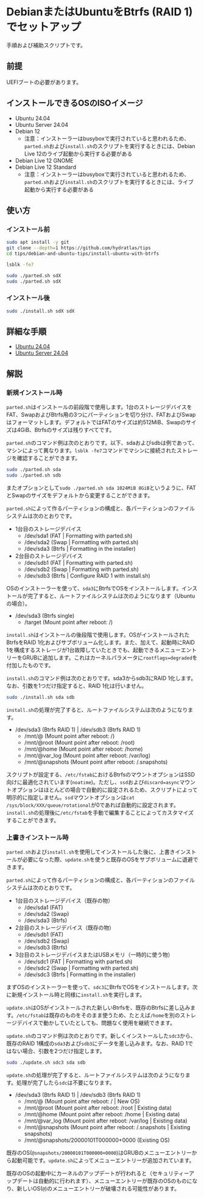 # DebianまたはUbuntuをBtrfs (RAID 1)でセットアップ
手順および補助スクリプトです。

## 前提
UEFIブートの必要があります。

## インストールできるOSのISOイメージ
- Ubuntu 24.04
- Ubuntu Server 24.04
- Debian 12
  - 注意：インストーラーはbusyboxで実行されていると思われるため、`parted.sh`および`install.sh`のスクリプトを実行するときには、Debian Live 12のライブ起動から実行する必要がある
- Debian Live 12 GNOME
- Debian Live 12 Standard
  - 注意：インストーラーはbusyboxで実行されていると思われるため、`parted.sh`および`install.sh`のスクリプトを実行するときには、ライブ起動から実行する必要がある

## 使い方
### インストール前
```sh
sudo apt install -y git
git clone --depth=1 https://github.com/hydratlas/tips
cd tips/debian-and-ubuntu-tips/install-ubuntu-with-btrfs

lsblk -fe7

sudo ./parted.sh sdX
sudo ./parted.sh sdX
```

### インストール後
```sh
sudo ./install.sh sdX sdX
```

## 詳細な手順
- [Ubuntu 24.04](desktop.md)
- [Ubuntu Server 24.04](server.md)

## 解説
### 新規インストール時
`parted.sh`はインストールの前段階で使用します。1台のストレージデバイスをFAT、SwapおよびBtrfs用の3つにパーティションを切り分け、FATおよびSwapはフォーマットします。デフォルトではFATのサイズは約512MiB、Swapのサイズは4GiB、Btrfsのサイズは残りすべてです。

`parted.sh`のコマンド例は次のとおりです。以下、sdaおよびsdbは例であって、マシンによって異なります。`lsblk -fe7`コマンドでマシンに接続されたストレージを確認することができます。
```sh
sudo ./parted.sh sda
sudo ./parted.sh sdb
```
またオプションとして`sudo ./parted.sh sda 1024MiB 8GiB`というように、FATとSwapのサイズをデフォルトから変更することができます。

`parted.sh`によって作るパーティションの構成と、各パーティションのファイルシステムは次のとおりです。
- 1台目のストレージデバイス
  - /dev/sda1 (FAT | Formatting with parted.sh)
  - /dev/sda2 (Swap | Formatting with parted.sh)
  - /dev/sda3 (Btrfs | Formatting in the installer)
- 2台目のストレージデバイス
  - /dev/sdb1 (FAT | Formatting with parted.sh)
  - /dev/sdb2 (Swap | Formatting with parted.sh)
  - /dev/sdb3 (Btrfs | Configure RAID 1 with install.sh)

OSのインストーラーを使って、`sda3`にBtrfsでOSをインストールします。インストールが完了すると、ルートファイルシステムは次のようになります（Ubuntuの場合）。
- /dev/sda3 (Btrfs single)
  - /target (Mount point after reboot: /)

`install.sh`はインストールの後段階で使用します。OSがインストールされたBtrfsをRAID 1化およびサブボリューム化します。また、加えて、起動時にRAID 1を構成するストレージが1台故障していたときでも、起動できるメニューエントリーをGRUBに追加します。これはカーネルパラメータに`rootflags=degraded`を付加したものです。

`install.sh`のコマンド例は次のとおりです。sda3からsdb3にRAID 1化します。なお、引数を1つだけ指定すると、RAID 1化は行いません。
```sh
sudo ./install.sh sda sdb
```

`install.sh`の処理が完了すると、ルートファイルシステムは次のようになります。
- /dev/sda3 (Btrfs RAID 1) | /dev/sdb3 (Btrfs RAID 1)
  - /mnt/@ (Mount point after reboot: /)
  - /mnt/@root (Mount point after reboot: /root)
  - /mnt/@home (Mount point after reboot: /home)
  - /mnt/@var_log (Mount point after reboot: /var/log)
  - /mnt/@snapshots (Mount point after reboot: /.snapshots)

スクリプトが設定する、`/etc/fstab`におけるBtrfsのマウントオプションはSSD向けに最適化されています(`noatime`)。ただし、`ssd`および`discard=async`マウントオプションはほとんどの場合で自動的に設定されるため、スクリプトによって明示的に指定しません。`ssd`マウントオプションは`cat /sys/block/XXX/queue/rotational`が0であれば自動的に設定されます。`install.sh`の処理後に`/etc/fstab`を手動で編集することによってカスタマイズすることができます。

### 上書きインストール時
`parted.sh`および`install.sh`を使用してインストールした後に、上書きインストールが必要になった際、`update.sh`を使うと既存のOSをサブボリュームに退避できます。

`parted.sh`によって作るパーティションの構成と、各パーティションのファイルシステムは次のとおりです。
- 1台目のストレージデバイス（既存の物）
  - /dev/sda1 (FAT)
  - /dev/sda2 (Swap)
  - /dev/sda3 (Btrfs)
- 2台目のストレージデバイス（既存の物）
  - /dev/sdb1 (FAT)
  - /dev/sdb2 (Swap)
  - /dev/sdb3 (Btrfs)
- 3台目のストレージデバイスまたはUSBメモリ（一時的に使う物）
  - /dev/sdc1 (FAT | Formatting with parted.sh)
  - /dev/sdc2 (Swap | Formatting with parted.sh)
  - /dev/sdc3 (Btrfs | Formatting in the installer)

まずOSのインストーラーを使って、`sdc3`にBtrfsでOSをインストールします。次に新規インストール時と同様に`install.sh`を実行します。

`update.sh`はOSがインストールされた新しいBtrfsを、既存のBtrfsに差し込みます。`/etc/fstab`は既存のものをそのまま使うため、たとえば`/home`を別のストレージデバイスで動かしていたとしても、問題なく使用を継続できます。

`update.sh`のコマンド例は次のとおりです。新しくインストールした`sdc3`から、既存のRAID 1構成の`sda3`および`sdb3`にデータを差し込みます。なお、RAID 1ではない場合、引数を2つだけ指定します。
```sh
sudo ./update.sh sdc3 sda sdb
```

`update.sh`の処理が完了すると、ルートファイルシステムは次のようになります。処理が完了したら`sdc`は不要になります。
- /dev/sda3 (Btrfs RAID 1) | /dev/sdb3 (Btrfs RAID 1)
  - /mnt/@ (Mount point after reboot: / | New OS)
  - /mnt/@root (Mount point after reboot: /root | Existing data)
  - /mnt/@home (Mount point after reboot: /home | Existing data)
  - /mnt/@var_log (Mount point after reboot: /var/log | Existing data)
  - /mnt/@snapshots (Mount point after reboot: /.snapshots | Existing snapshots)
  - /mnt/@snapshots/20000101T000000+0000 (Existing OS)

既存のOS(`@snapshots/20000101T000000+0000`)はGRUBのメニューエントリーから起動可能です。`update.sh`によってメニューエントリーが追加されています。

既存のOSの起動中にカーネルのアップデートが行われると（セキュリティーアップデートは自動的に行われます）、メニューエントリーが既存のOSのものになり、新しいOS(`@`)のメニューエントリーが破壊される可能性があります。